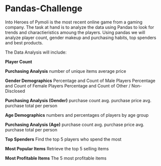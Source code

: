 # Pandas-Challenge

Into
Heroes of Pymoli is the most recent online game from a gaming company. The task at hand is to analyze the data using Pandas to look for trends and charactieristics amoung the players. Using pandas we will analyze player count, gender makeup and purchasing habits, top spenders and best products. 

The Data Analysis will include:

<b>Player Count</b>


<b>Purchasing Analysis</b>
number of unique items
average price

<b>Gender Demographics</b>
Percentage and Count of Male Players
Percentage and Count of Female Players
Percentage and Count of Other / Non-Disclosed

<b>Purchasing Analysis (Gender)</b>
purchase count
avg. purchase price
avg. purchase total per person 

<b>Age Demographics</b>
numbers and percentages of players by age group

<b>Purchasing Analysis (Age)</b>
purchase count
avg. purchase price
avg. purchase total per person 

<b>Top Spenders</b>
Find the top 5 players who spend the most

<b>Most Popular Items</b>
Retrieve the top 5 selling items

<b>Most Profitable Items</b>
The 5 most profitable items
